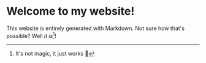 # Welcome to my website!

This website is entirely generated with Markdown.
Not sure how that's possible?
Well *it is*[^1]!

[^1]: It's not magic, it just works :tada:
